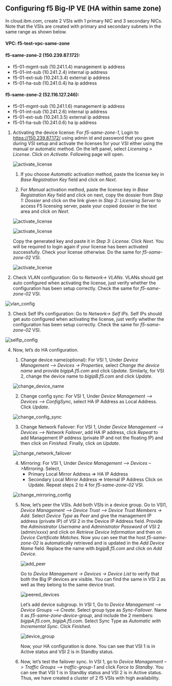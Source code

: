 ## Configuring f5 Big-IP VE (HA within same zone)

In cloud.ibm.com, create 2 VSIs with 1 primary NIC and 3 secondary NICs. Note that the VSIs are created with primary and secondary subnets in the same range as shown below.

#### VPC: f5-test-vpc-same-zone
#### f5-same-zone-2 (150.239.87.172):
- f5-01-mgmt-sub (10.241.1.4) management ip address
- f5-01-int-sub (10.241.2.4) internal ip address
- f5-01-ext-sub (10.241.3.4) external ip address
- f5-01-ha-sub (10.241.0.4) ha ip address
#### f5-same-zone-2 (52.116.127.246):
- f5-01-mgmt-sub (10.241.1.6) management ip address
- f5-01-int-sub (10.241.2.6) internal ip address
- f5-01-ext-sub (10.241.3.5) external ip address
- f5-01-ha-sub (10.241.0.6) ha ip address

1.	Activating the device license: For _f5-same-zone-1_, Login to https://150.239.87.172/ using admin id and password that you gave during VSI setup and activate the licenses for your VSI either using the manual or automatic method. On the left panel, select _Licensing > License_. Click on _Activate_. Following page will open.

    ![activate_license](images/ha-config/activate_license_1.png)

    1.	If you choose _Automatic_ activation method, paste the license key in _Base Registration Key_ field and click on _Next_.

    2.	For _Manual_ activation method, paste the license key in _Base Registration Key_ field and click on next, copy the dossier from _Step 1: Dossier_ and click on the link given in _Step 2: Licensing Server_ to access F5 licensing server, paste your copied dossier in the text area and click on _Next_.

    ![activate_license](images/ha-config/activate_license_2.png)

    ![activate_license](images/ha-config/activate_license_3.png)
    
    Copy the generated key and paste it in _Step 3: License_. Click _Next_. You will be required to login again if your license has been activated successfully. Check your license otherwise. Do the same for _f5-same-zone-02_ VSI.

    ![activate_license](images/ha-config/activate_license_4.png)

2.	Check VLAN configuration: Go to _Network-> VLANs_. VLANs should get auto configured when activating the license, just verify whether the configuration has been setup correctly. Check the same for _f5-same-zone-02_ VSI.

![vlan_config](images/ha-config/vlan_config.png)

3.	Check Self IPs configuration: Go to _Network-> Self IPs_. Self IPs should get auto configured when activating the license, just verify whether the configuration has been setup correctly. Check the same for _f5-same-zone-02_ VSI.

![selfip_config](images/ha-config/selfip_config.png)

4.	Now, let’s do HA configuration.

    1. Change device name(optional): For VSI 1, Under _Device Management –> Devices -> Properties_, select _Change the device name_ and provide _bigipA.f5.com_ and click _Update_. Similarly, for VSI 2, change the device name to _bigipB.f5.com_ and click _Update_.

    ![change_device_name](images/ha-config/change_device_name.png)

    2. Change config sync: For VSI 1, Under _Device Management –> Devices –> ConfigSync_, select HA IP Address as Local Address. Click _Update_.

    ![change_config_sync](images/ha-config/change_config_sync.png)

    3. Change Network Failover: For VSI 1, Under _Device Management –> Devices –> Network Failover_, add HA IP address, click _Repeat_ to add Management IP address (private IP and not the floating IP) and then click on _Finished_. Finally, click on _Update_.

    ![change_network_failover](images/ha-config/change_network_failover.png)

    4. Mirroring: For VSI 1, Under _Device Management –> Devices –>Mirroring_. Select,
        - Primary Local Mirror Address => HA IP Address
        - Secondary Local Mirror Address => Internal IP Address
    Click on Update. Repeat steps 2 to 4 for _f5-same-zone-02_ VSI.

    ![change_mirroring_config](images/ha-config/change_mirroring_config.png)

    5. Now, let’s peer the VSIs. Add both VSIs in a device group. Go to VSI1, _Device Management –> Device Trust –> Device Trust Members -> Add_. Select _Device Type_ as _Peer_ and give the management IP address (private IP) of VSI 2 in the Device IP Address field. Provide the _Administrator Username_ and _Administrator Password_ of VSI 2 (admin/xxxx) and click on _Retrieve Device Information_ and then on _Device Certificate Matches_. Now you can see that the host _f5-same-zone-02_ is automatically retrieved and is updated in the _Add Device Name_ field. Replace the name with _bigipB.f5.com_ and click on _Add Device_. 

        ![add_peer](images/ha-config/add_peer.png)
        
        Go to _Device Management -> Devices -> Device List_ to verify that both the Big IP devices are visible. You can find the same in VSI 2 as well as they belong to the same device trust.

        ![peered_devices](images/ha-config/peered_devices.png)
        
        Let’s add device subgroup. In VSI 1, Go to _Device Management –> Device Groups –> Create_. Select group type as _Sync-Failover_. Name it as _f5-same-zone-device-group_, and include the 2 members: _bigipA.f5.com_, _bigipA.f5.com_. Select Sync Type as _Automatic with Incremental Sync_. Click _Finished_. 

        ![device_group](images/ha-config/device_group.png)
        
        Now, your HA configuration is done. You can see that VSI 1 is in Active status and VSI 2 is in Standby status.

    6.	Now, let’s test the failover sync. In VSI 1, go to _Device Management –> Traffic Groups –> traffic-group-1_ and click _Force to Standby_. You can see that VSI 1 is in Standby status and VSI 2 is in Active status. Thus, we have created a cluster of 2 f5 VSIs with high availability.








